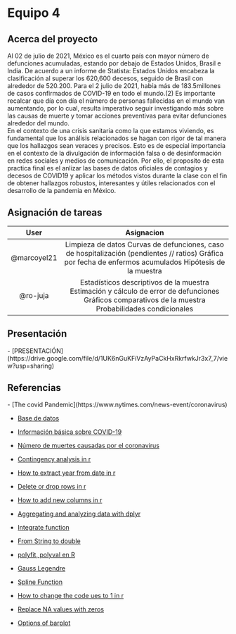 <h1> Equipo 4</h1>

<h2> Acerca del proyecto </h2>

Al 02 de julio de 2021, México es el cuarto país con mayor número de defunciones acumuladas,
estando por debajo de Estados Unidos, Brasil e India. De acuerdo a un informe de Statista: Estados
Unidos encabeza la clasificación al superar los 620,600 decesos, seguido de Brasil con alrededor de
520.200. Para el 2 julio de 2021, había más de 183.5millones de casos confirmados de COVID-19
en todo el mundo.(2) Es importante recalcar que día con día el número de personas fallecidas en el
mundo van aumentando, por lo cual, resulta imperativo seguir investigando más sobre las causas
de muerte y tomar acciones preventivas para evitar defunciones alrededor del mundo.  
En el contexto de una crisis sanitaria como la que estamos viviendo, es fundamental que los análisis
relacionados se hagan con rigor de tal manera que los hallazgos sean veraces y precisos. Esto es de
especial importancia en el contexto de la divulgación de información falsa o de desinformación en
redes sociales y medios de comunicación. Por ello, el proposito de esta practica final es el anlizar
las bases de datos oficiales de contagios y decesos de COVID19 y aplicar los métodos vistos durante
la clase con el fin de obtener hallazgos robustos, interesantes y útiles relacionados con el desarrollo
de la pandemia en México.

<h2>Asignación de tareas</h2>

|     User    |                                                                           Asignacion                                                                           |
|:-----------:|:--------------------------------------------------------------------------------------------------------------------------------------------------------------:|
| @marcoyel21 | Limpieza de datos   Curvas de defunciones, caso de hospitalización (pendientes // ratios)   Gráfica por fecha de enfermos acumulados   Hipótesis de la muestra |
|   @ro-juja  |  Estadísticos descriptivos de la muestra   Estimación y cálculo de error de defunciones   Gráficos comparativos de la muestra   Probabilidades condicionales   |


<h2>Presentación</h2>
  - [PRESENTACIÓN](https://drive.google.com/file/d/1UK6nGuKFiVzAyPaCkHxRkrfwkJr3x7_7/view?usp=sharing)

<h2> Referencias</h2>
  - [The covid Pandemic](https://www.nytimes.com/news-event/coronavirus) 
  
  - [Base de datos](1.https://datos.cdmx.gob.mx/dataset/casos-asociados-a-covid-19/resource/9984f55f-d756-4f16-9a88-12b3f78820bf?view_id=25a63a7f-9768-4a9b-8456-3cf756192a40) 
  
  - [Información básica sobre COVID-19](https://www.who.int/es/emergencies/diseases/novel-coronavirus-2019/question-and-answers-hub/q-a-detail/coronavirus-disease-covid-19)
  
  - [Número de muertes causadas por el coronavirus](https://es.statista.com/estadisticas/1095779/numero-de-muertes-causadas-por-el-coronavirus-de-wuhan-por-pais/)
  
  - [Contingency analysis in r](https://www.datacamp.com/community/tutorials/contingency-analysis-r)  
  
  - [How to extract year from date in r](https://www.marsja.se/how-to-extract-year-from-date-in-r-with-examples/#How_do_I_get_the_year_from_a_date_in_R)  
  
  - [Delete or drop rows in r](https://www.datasciencemadesimple.com/delete-or-drop-rows-in-r-with-conditions-2/)  
  
  - [How to add new columns in r](https://stackoverflow.com/questions/19508256/how-to-add-new-column-to-an-dataframe-to-the-front-not-end)  
  
  - [Aggregating and analyzing data with dplyr](https://datacarpentry.org/R-genomics/04-dplyr.html)  
  
  - [Integrate function](https://www.rdocumentation.org/packages/stats/versions/3.6.2/topics/integrate)
  
  - [From String to double](https://stackoverflow.com/questions/26734913/r-converting-from-string-to-double) 
   
  - [polyfit, polyval en R](https://www.youtube.com/watch?v=ZQJO8mlhj7A)  
  
  - [Gauss Legendre](https://www.rdocumentation.org/packages/pracma/versions/1.9.9/topics/gaussLegendre)  
  
  - [Spline Function](https://astrostatistics.psu.edu/su07/R/html/stats/html/splinefun.html)  
  
  - [How to change the code ues to 1 in r](https://www.tutorialspoint.com/how-to-change-the-code-yes-to-1-in-an-r-data-frame-column)  
  
  - [Replace NA values with zeros](https://stackoverflow.com/questions/8161836/how-do-i-replace-na-values-with-zeros-in-an-r-dataframe)  
  
  - [Options of barplot](https://www.r-graph-gallery.com/209-the-options-of-barplot.html#color)
  

